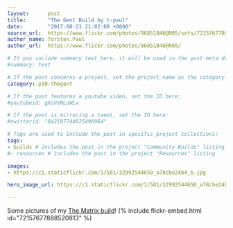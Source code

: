 ```yaml
---
layout:      post
title:       "The Gent Build by t-paul"
date:        "2017-08-21 21:02:08 +0800"
source_url:  https://www.flickr.com/photos/96851846@N05/sets/72157677888520813
author_name: Torsten.Paul
author_url:  https://www.flickr.com/photos/96851846@N05/

# If you include summary text here, it will be used in the post meta description instead of an excerpt from the post body
#summary: text

# If the post concerns a project, set the project name as the category:
category: p10-thegent

# If the post features a youtube video, set the ID here:
#youtubeid: gXsVeNLuWLw

# If the post is mirroring a tweet, set the ID here:
#twitterid: "842187744625496064"

# Tags are used to include the post in specific project collections:
tags:
- builds # includes the post in the project "Community Builds" listing
#- resources # includes the post in the project "Resources" listing

images:
- https://c1.staticflickr.com/1/581/32992544650_a78cbe24b4_b.jpg

hero_image_url: https://c1.staticflickr.com/1/581/32992544650_a78cbe24b4_b.jpg

---
```


Some pictures of my [The Matrix build](https://www.flickr.com/photos/96851846@N05/sets/72157677888520813)!
{% include flickr-embed.html id="72157677888520813" %}

